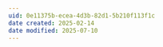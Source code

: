 ```yaml
---
uid: 0e11375b-ecea-4d3b-82d1-5b210f113f1c
date created: 2025-02-14
date modified: 2025-07-10
---
```


